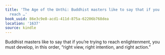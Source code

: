 ```yaml
---
title: 'The Age of the Unthi: Buddhist masters like to say that if you’re trying to
  reach …'
book_uuid: 86e3c9e8-acd1-411d-875a-62206b768dea
location: '1637'
source: kindle
---
```


Buddhist masters like to say that if you’re trying to reach enlightenment, you must develop, in this order, “right view, right intention, and right action.”